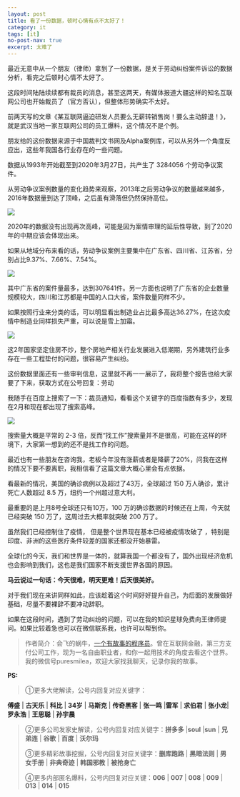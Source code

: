 ```yaml
---
layout: post
title: 看了一份数据，顿时心情有点不太好了！
category: it
tags: [it]
no-post-nav: true
excerpt: 太难了
---
```



最近无意中从一个朋友（律师）拿到了一份数据，是关于劳动纠纷案件诉讼的数据分析，看完之后顿时心情不太好了。

这段时间陆陆续续都有裁员的消息，甚至这两天，有媒体报道大疆这样的知名互联网公司也开始裁员了（官方否认），但整体形势确实不太好。

前两天写的文章《某互联网逼迫研发人员要么无薪转销售岗！要么主动辞退！》，就是武汉当地一家互联网公司的员工爆料，这个情况不是个例。

朋友给的这份数据来源于中国裁判文书网及Alpha案例库，可以从另外一个角度反应出，这些年我国各行业存在的一些问题。

数据从1993年开始截至到2020年3月27日，共产生了 3284056 个劳动争议案件。

从劳动争议案例数量的变化趋势来观察，2013年之后劳动争议的数量越来越多，2016年数据量到达了顶峰，之后虽有滑落但仍然保持高位。

![](http://favorites.ren/assets/images/2020/it/jiufen01.jpeg) 

2020年的数据没有出现再次高峰，可能是因为案情审理的延后性导致，到了2020年的中期应该会体现出来。

如果从地域分布来看的话，劳动争议案例主要集中在广东省、四川省、江苏省，分别占比9.37%、7.66%、7.54%。

![](http://favorites.ren/assets/images/2020/it/jiufen02.jpeg) 

其中广东省的案件量最多，达到307641件。另一方面也说明了广东省的企业数量规模较大，四川和江苏都是中国的人口大省，案件数量同样不少。

如果按照行业来分类的话，可以明显看出制造业占比最多高达36.27%，在这次疫情中制造业同样损失严重，可以说是雪上加霜。

![](http://favorites.ren/assets/images/2020/it/jiufen03.jpeg) 

这2年国家坚定住房不炒，整个房地产相关行业发展进入低潮期，另外建筑行业多存在一些工程垫付的问题，很容易产生纠纷。

这份数据里面还有一些审判信息，这里就不再一一展示了，我将整个报告也给大家要了下来，获取方式在公号回复：劳动

我随手在百度上搜索了一下：裁员通知，看看这个关键字的百度指数有多少，发现在2月和现在都出现了搜索高峰。

![](http://favorites.ren/assets/images/2020/it/jiufen04.jpeg) 

搜索量大概是平常的 2-3 倍，反而“找工作”搜索量并不是很高，可能在这样的环境下，大家第一想到的还不是找工作的问题。

最近也有一些朋友在咨询我，老板今年没有涨薪或者是降薪了20%，问我在这样的情况下要不要离职，我相信看了这篇文章大概心里会有点依据。

看最新的情况，美国的确诊病例以及超过了43万，全球超过 150 万人确诊，累计死亡人数超过 8.5 万，纽约一个州超过意大利。

最重要的是上月8号全球还只有10万，100 万的确诊数据的时候还在上周，今天就已经突破 150 万了，这周过去大概率就突破 200 万了。

虽然我们已经控制住了疫情， 但是整个世界现在基本已经被疫情攻破了 ，特别是印度、非洲的这些医疗条件较差的国家还都没开始暴雷。

全球化的今天，我们和世界是一体的，就算我国一个都没有了，国外出现经济危机也会影响到我们，这也是我们国家不断支援世界各国的原因。

**马云说过一句话：今天很难，明天更难！后天很美好。**

对于我们现在来讲同样如此，应该趁着这个时间好好提升自己，为后面的发展做好基础，尽量不要裸辞不要冲动辞职。

如果在这段时间，遇到了劳动纠纷的问题，可以在我的知识星球免费向王律师提问。如果比较着急也可以在微信联系我，也许可以帮到你。



>作者简介：会飞的蜗牛，[一个有故事的程序员](http://www.ityouknow.com/life/2020/03/25/fengkou-10year.html)。曾在互联网金融，第三方支付公司工作，现为一名自由职业者，和你一起用技术的角度去看这个世界。我的微信号puresmilea，欢迎大家找我聊天，记录你我的故事。


**PS:**
>
>①更多大佬解读，公号内回复对应关键字：
>
**傅盛** | **古天乐** | **科比** | **34岁** | **马斯克** | **传奇黑客** | **张一鸣** |**雷军** | **求伯君** | **张小龙**| **罗永浩** | **王思聪** | **孙宇晨** 
>
>②更多公司发家史解读，公号内回复对应关键字：**拼多多** |**soul** |**sun** | **兄弟连** | **谷歌** | **百度** | **沃尔玛**
>
>③更多精彩故事挖掘，公号内回复对应关键字：**删库跑路** | **黑暗法则** | **男女手册** | **非典奇迹** | **韩国邪教** | **被抢身亡**
>
>④更多内部匿名爆料，公号内回复对应关键：**006** | **007** | **008** | **009** | **013** | **014** | **015**

